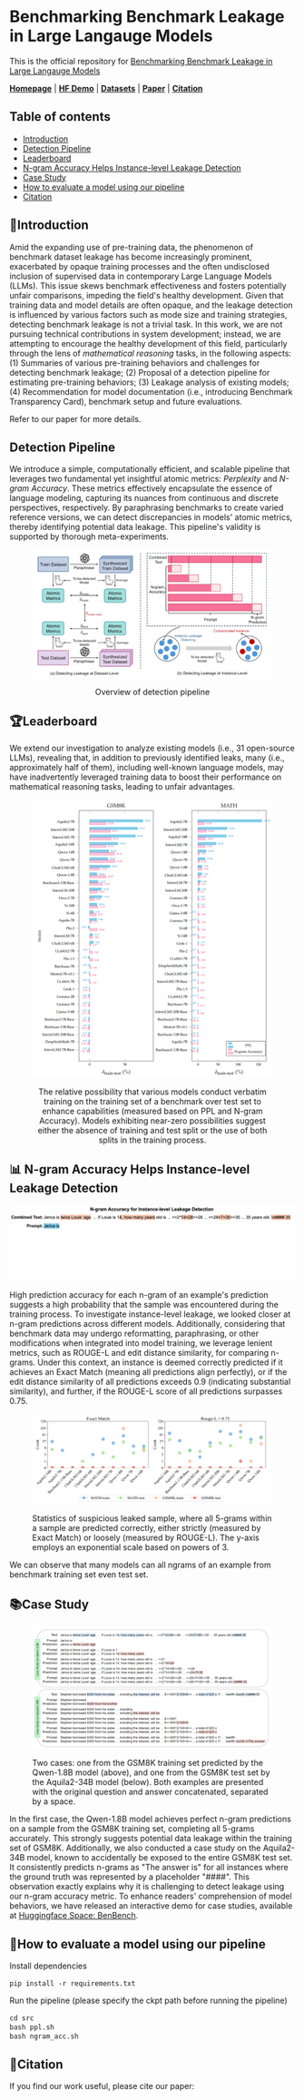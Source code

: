 # Benchmarking Benchmark Leakage in Large Langauge Models

This is the official repository for [Benchmarking Benchmark Leakage in Large Langauge Models]()

[**Homepage**](https://gair-nlp.github.io/benbench/) |
[**HF Demo**](https://huggingface.co/spaces/GAIR/BenBench) | 
[**Datasets**](https://huggingface.co/datasets/GAIR/) | 
[**Paper**](https://huggingface.co/papers/) | 
[**Citation**](https://github.com/GAIR-NLP/benbench?tab=readme-ov-file#citation)


## Table of contents

- [Introduction](#introduction)
- [Detection Pipeline](#detection-pipeline)
- [Leaderboard](#leaderboard)
- [N-gram Accuracy Helps Instance-level Leakage Detection](#instance-level)
- [Case Study](#case-study)
- [How to evaluate a model using our pipeline](#pipeline)
- [Citation](#citation)

## 🚀Introduction

Amid the expanding use of pre-training data, the phenomenon of benchmark dataset leakage has become increasingly prominent, exacerbated by opaque training processes and the often undisclosed inclusion of supervised data in contemporary Large Language Models (LLMs). This issue skews benchmark effectiveness and fosters potentially unfair comparisons, impeding the field's healthy development.  Given that training data and model details are often opaque, and the leakage detection is influenced by various factors such as mode size and training strategies, detecting benchmark leakage is not a trivial task. In this work, we are not pursuing technical contributions in system development; instead, we are attempting to encourage the healthy development of this field, particularly through the lens of *mathematical reasoning* tasks, in the following aspects: (1) Summaries of various pre-training behaviors and challenges for detecting benchmark leakage; (2) Proposal of a detection pipeline for estimating pre-training behaviors; (3) Leakage analysis of existing models; (4) Recommendation for model documentation (i.e., introducing Benchmark Transparency Card), benchmark setup and future evaluations. 


Refer to our paper for more details.


## Detection Pipeline

We introduce a simple, computationally efficient, and scalable pipeline that leverages two fundamental yet insightful atomic metrics: *Perplexity* and *N-gram Accuracy*. These metrics effectively encapsulate the essence of language modeling, capturing its nuances from continuous and discrete perspectives, respectively. By paraphrasing benchmarks to create varied reference versions, we can detect discrepancies in models' atomic metrics, thereby identifying potential data leakage. This pipeline's validity is supported by thorough meta-experiments.


<figure >
<img src="static/images/detection-pipeline.png"  alt="img21"/>
<figcaption>
<center><p>Overview of detection pipeline</p></center>
</figcaption>            
</figure>







## 🏆Leaderboard

We extend our investigation to analyze existing models (i.e., 31 open-source LLMs), revealing that, in addition to previously identified leaks, many (i.e., approximately half of them), including well-known language models, may have inadvertently leveraged training data to boost their performance on mathematical reasoning tasks, leading to unfair advantages.


<figure >
  <img src="static/images/benbench-leaderboard.png"  alt="img21"/>
  <figcaption>
    <center><p>The relative possibility that various models conduct verbatim training on the training set of a benchmark over test set to enhance capabilities (measured based on PPL and N-gram Accuracy). Models exhibiting near-zero possibilities suggest either the absence of training and test split or the use of both splits in the training process.</p></center>
  </figcaption>           
</figure>


## 📊 N-gram Accuracy Helps Instance-level Leakage Detection
<span id="instance-level"></span>

<img src="static/images/ngram_demo.gif"  alt="img21"/>



High prediction accuracy for each n-gram of an example's prediction suggests a high probability that the sample was encountered during the training process. To investigate instance-level leakage, we looked closer at n-gram predictions across different models. Additionally, considering that benchmark data may undergo reformatting, paraphrasing, or other modifications when integrated into model training, we leverage lenient metrics, such as ROUGE-L and edit distance similarity, for comparing n-grams. Under this context, an instance is deemed correctly predicted if it achieves an Exact Match (meaning all predictions align perfectly), or if the edit distance similarity of all predictions exceeds 0.9 (indicating substantial similarity), and further, if the ROUGE-L score of all predictions surpasses 0.75.


<figure >
  <img src="static/images/instance-level-leakage.png"  alt="img21"/>
  <figcaption>
    <p>Statistics of suspicious leaked sample, where all 5-grams within a sample are predicted correctly, either strictly (measured by Exact Match) or loosely (measured by ROUGE-L). The y-axis employs an exponential scale based on powers of 3.</p>
  </figcaption>           
</figure>


We can observe that many models can all ngrams of an example from benchmark training set even test set. 



## 📚Case Study

<figure >
  <img src="static/images/case_study.png"  alt="img21"/>
  <figcaption>
    <p>Two cases: one from the GSM8K training set predicted by the Qwen-1.8B model (above), and one from the GSM8K test set by the Aquila2-34B model (below). Both examples are presented with the original question and answer concatenated, separated by a space.</p>
  </figcaption>           
</figure>



In the first case, the Qwen-1.8B model achieves perfect n-gram predictions on a sample from the GSM8K training set, completing all 5-grams accurately. This strongly suggests potential data leakage within the training set of GSM8K. Additionally, we also conducted a case study on the Aquila2-34B model, known to accidentally be exposed to the entire GSM8K test set. It consistently predicts n-grams as  "The answer is" for all instances where the ground truth was represented by a placeholder "####". This observation exactly explains why it is challenging to detect  leakage using our n-gram accuracy metric. To enhance readers' comprehension of model behaviors, we have released an interactive demo for case studies, available at <a href="https://huggingface.co/spaces/GAIR/BenBench">Huggingface Space: BenBench</a>.




## 🌴How to evaluate a model using our pipeline
<span id="pipeline"></span>

Install dependencies

```
pip install -r requirements.txt
```


Run the pipeline (please specify the ckpt path before running the pipeline)

```
cd src
bash ppl.sh
bash ngram_acc.sh
```


## 🥳Citation

If you find our work useful, please cite our paper:

```


```